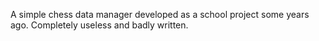 A simple chess data manager developed as a school project some years ago. Completely useless and badly written.
